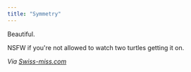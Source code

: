 ```yaml
---
title: "Symmetry"
---
```

<p>Beautiful.</p>
<p>NSFW if you're not allowed to watch two turtles getting it on.</p>
<p><i>Via </i><a href="https://www.swiss-miss.com/2011/04/symmetry.html" title="" target=""><i>Swiss-miss.com</i></a></p>
